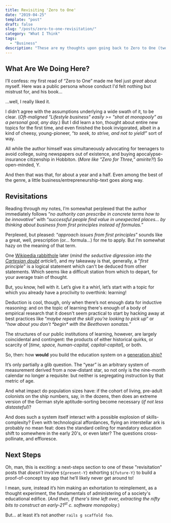```yaml
---
title: Revisiting 'Zero to One'
date: "2019-04-25"
template: "post"
draft: false
slug: "/posts/zero-to-one-revisitation/"
category: "What I Think"
tags:
  - "Business"
description: "These are my thoughts upon going back to Zero to One (two startups and one innovation lab down my personal Via Dolorosa.)"
---
```


## What Are We Doing Here?

I’ll confess: my first read of “Zero to One” made me feel just _great_ about myself. Here was a public persona whose conduct I'd felt nothing but mistrust for, and his book... 

...well, I really liked it. 

I didn’t agree with the assumptions underlying a wide swath of it, to be clear. (_Oft-maligned "Lifestyle business" easily >= "shot at monopooly" as a personal goal, any day._) But I did learn a ton, thought about entire new topics for the first time, and even finished the book invigorated, albeit in a kind of cheesy, young-pioneer, “_to seek, to strive, and not to yield!_” sort of way.

All while the author himself was simultaneously advocating for teenagers to avoid college, suing newspapers out of existence, and buying apocalypse-insurance citizenship in Hobbiton. (_More like "Zero for Three," amirite?!_) So open-minded, Y.

And then that was that, for about a year and a half. Even among the best of the genre, a little business/entrepreneurship-text goes along way.

## Revisitations

Reading through my notes, I’m somewhat perplexed that the author immediately follows “_no authority can prescribe in concrete terms how to be innovative_” with “_successful people find value in unexpected places... by thinking about business from first principles instead of formulas._” 

Perplexed, but pleased: “_approach issues from first principles_” sounds like a great, well, prescription (or... formula...) for me to apply. But I’m somewhat hazy on the meaning of that term. 

One [Wikipedia rabbithole](https://en.wikipedia.org/wiki/First_principle) later (_mind the seductive digression into the [Cartesian doubt](https://en.wikipedia.org/wiki/Cartesian_doubt) article!_), and my takeaway is that, generally, a "_first principle_" is a logical statement which can't be deduced from other statements. Which seems like a difficult station from which to depart, for your average train of thought.

But, you know, hell with it. Let’s give it a whirl, let’s start with a topic for which you already have a proclivity to overthink: learning! 

Deduction is cool, though, only when there’s not enough data for inductive reasoning: and on the topic of learning there's enough of a body of empirical research that it doesn't seem practical to start by hacking away at best practices like “_maybe repeat the skill you’re looking to pick up_” or “_how about you don’t \*begin\* with the Beethoven sonatas._” 

The structures of our public institutions of learning, however, are largely coincidental and contingent: the products of either historical quirks, or scarcity of [_time, space, human-capital, capital-capital_], or both.

So, then: how **would** you build the education system on a [generation ship?](https://en.wikipedia.org/wiki/Generation_ship)

It’s only partially a glib question. The “year” is an arbitrary system of measurement derived from a now-distant star, so not only is the nine-month calendar no longer a requisite: but neither is segregating instruction by that metric of age.

And what impact do population sizes have: if the cohort of living, pre-adult colonists on the ship numbers, say, in the dozens, then does an extreme version of the German style aptitude-sorting become necessary (_if not less distasteful_)?

And does such a system itself interact with a possible explosion of skills-complexity? Even with technological affordances, flying an interstellar ark is probably no mean feat: does the standard ceiling for mandatory education shift to somewhere in the early 20's, or even later? The questions cross-pollinate, and effloresce.

## Next Steps

Oh, man, this is exciting: a next-steps section to one of these "revisitation" posts that _doesn’t_ involve `${present-Y}` exhorting `${future-Y}` to build a proof-of-concept toy app that he’ll likely never get around to!

I mean, sure, instead it’s him making an exhortation to reimplement, as a thought experiment, the fundamentals of administering of a society's educational edifice. (_And then, if there's time left over, extracting the nifty bits to construct an early-21<sup>st</sup> c. software monopoloy._)

But... at least it’s not another `rails g scaffold foo`.
